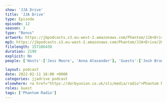 ```yaml
---
show: 'JJA Drive'
title: 'JJA Drive'
type: Episode
episode: 12
season: 3
type: "Bonus"
artwork: https://jbpodcasts.s3.eu-west-2.amazonaws.com/Phantom/JJA+Drive/jja+drive.jpeg
mp3: https://jbpodcasts.s3.eu-west-2.amazonaws.com/Phantom/JJA+Drive/2022-02-11.mp3
filelength: 157186430
duration: 2199
explicit: No
people: ['Hosts':['Jess Moore', 'Anna Alexander'], 'Guests':['Josh Brunning','Dan Jellicoe']]

layout: podcast
date: 2022-02-11 16:00 +0000
categories: jjadrive podcast
elsewhere: <a href="https://derbyunion.co.uk/sls/media/radio">Phantom Media</a>
roles: Guest
tags: ['Phantom Radio']
---
```

